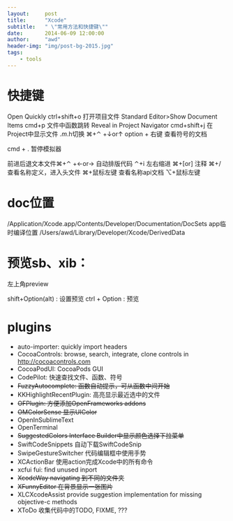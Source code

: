 ```yaml
---
layout:     post
title:      "Xcode"
subtitle:   " \"常用方法和快捷键\""
date:       2014-06-09 12:00:00
author:     "awd"
header-img: "img/post-bg-2015.jpg"
tags:
    - tools
---
```

# 快捷键
Open Quickly 			        ctrl+shift+o	打开项目文件
Standard Editor>Show Document Items  cmd+p          文件中函数跳转
Reveal in Project Navigator                 cmd+shift+j  在Project中显示文件
*.m*.h切换 ⌘+⌃ +↓or↑
option + 右键 查看符号的文档

cmd + .  暂停模拟器

前进后退文本文件⌘+⌃ +←or→
自动排版代码 ⌃+i
左右缩进 ⌘+[or]
注释 ⌘+/
查看名称定义，进入头文件 ⌘+鼠标左键
查看名称api文档 ⌥+鼠标左键


# doc位置
/Application/Xcode.app/Contents/Developer/Documentation/DocSets
app临时编译位置
/Users/awd/Library/Developer/Xcode/DerivedData

# 预览sb、xib：
左上角preview



shift+Option(alt) : 设置预览
ctrl + Option : 预览


# plugins

- auto-importer: quickly import headers 
- CocoaControls: browse, search, integrate, clone controls in http://cocoacontrols.com
- CocoaPodUI:			CocoaPods GUI
- CodePilot:				快速查找文件、函数、符号
- ~~FuzzyAutocomplete:		函数自动提示，可从函数中间开始~~
- KKHighlightRecentPlugin:	高亮显示最近选中的文件
- ~~OFPlugin:				方便添加OpenFrameworks addons~~
- ~~OMColorSense			显示UIColor~~
- OpenInSublimeText
- OpenTerminal
- ~~SuggestedColors			Interface Builder中显示颜色选择下拉菜单~~
- SwiftCodeSnippets		自动下载SwiftCodeSnip
- SwipeGestureSwitcher		代码编辑框中使用手势
- XCActionBar			使用action完成Xcode中的所有命令
- xcfui					fui: find unused inport
- ~~XcodeWay				navigating 到不同的文件夹~~
- ~~XFunnyEditor			在背景显示一张图片~~
- XLCXcodeAssist			provide suggestion implementation for missing objective-c methods
- XToDo				收集代码中的TODO, FIXME, ???

